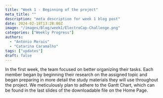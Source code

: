 ```yaml
---
title: "Week 1 - Beginning of the project"
meta_title: ""
description: "meta description for week 1 blog post"
date: 2024-02-18T13:28:00Z
image: "/images/Blog/week1/ElectroCap-Challenge.png"
categories: ["Weekly Progress"]
authors:
  - "António Morais"
  - "Catarina Caramalho"
tags: ["updates"]
draft: false
---
```


In the first week, the team focused on better organizing their tasks. Each member began by beginning their research on the assigned topic and began preparing in more detail the study materials they will use throughout the project. We meticulously plan to adhere to the Gantt Chart, which can be found in the last slides of the downloadable file on the Home Page.